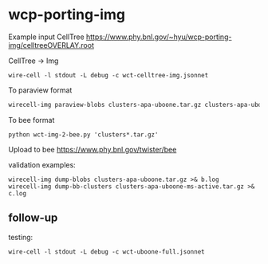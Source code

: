 # wcp-porting-img

Example input CellTree
https://www.phy.bnl.gov/~hyu/wcp-porting-img/celltreeOVERLAY.root

CellTree -> Img
```
wire-cell -l stdout -L debug -c wct-celltree-img.jsonnet
```

To paraview format
```bash
wirecell-img paraview-blobs clusters-apa-uboone.tar.gz clusters-apa-uboone.vtu

```

To bee format
```
python wct-img-2-bee.py 'clusters*.tar.gz'
```

Upload to bee
https://www.phy.bnl.gov/twister/bee


validation examples:
```
wirecell-img dump-blobs clusters-apa-uboone.tar.gz >& b.log
wirecell-img dump-bb-clusters clusters-apa-uboone-ms-active.tar.gz >& c.log
```

## follow-up

testing:
```
wire-cell -l stdout -L debug -c wct-uboone-full.jsonnet
```
